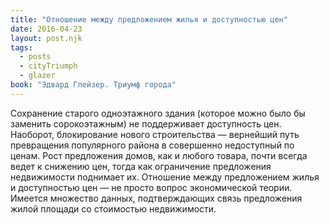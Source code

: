 ```yaml
---
title: "Отношение между предложением жилья и доступностью цен"
date: 2016-04-23
layout: post.njk
tags:
  - posts
  - cityTriumph
  - glazer
book: "Эдвард Глейзер. Триумф города"
---
```


Сохранение старого одноэтажного здания (которое можно было бы заменить сорокоэтажным) не поддерживает доступность цен. Наоборот, блокирование нового строительства — вернейший путь превращения популярного района в совершенно недоступный по ценам. Рост предложения домов, как и любого товара, почти всегда ведет к снижению цен, тогда как ограничение предложения недвижимости поднимает их. Отношение между предложением жилья и доступностью цен — не просто вопрос экономической теории. Имеется множество данных, подтверждающих связь предложения жилой площади со стоимостью недвижимости.
